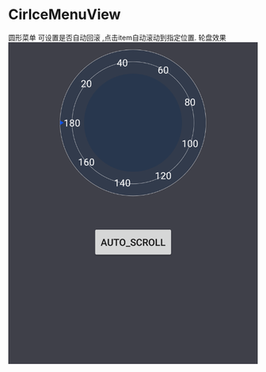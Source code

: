 # CirlceMenuView
圆形菜单 可设置是否自动回滚 ,点击item自动滚动到指定位置. 轮盘效果
 ![](https://github.com/kjergit/CirlceMenuView/blob/master/IMG_20180914_142201.png?raw=true) 
